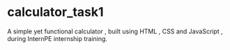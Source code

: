 # calculator_task1
A simple yet functional calculator , built using HTML , CSS and JavaScript , during InternPE  internship training.
